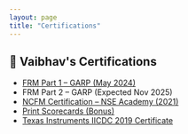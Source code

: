 ```yaml
---
layout: page
title: "Certifications"
---
```


## 📜 Vaibhav's Certifications

- [FRM Part 1 – GARP (May 2024)](Exam_Results_Letter_May2024.pdf)
- FRM Part 2 – GARP (Expected Nov 2025)
- [NCFM Certification – NSE Academy (2021)](NCFM_certification.pdf)
- [Print Scorecards (Bonus)](Print%20Scorecards.pdf)
- [Texas Instruments IICDC 2019 Certificate](iicdc2019_certificate%20(1%20).png)
